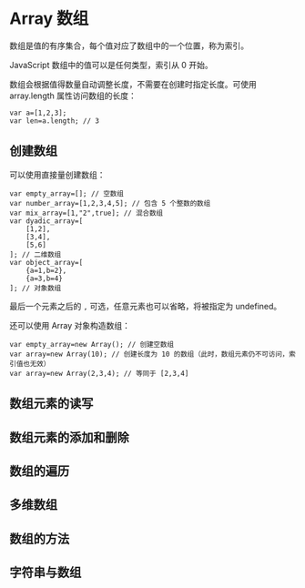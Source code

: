 Array 数组
=========

数组是值的有序集合，每个值对应了数组中的一个位置，称为索引。

JavaScript 数组中的值可以是任何类型，索引从 0 开始。

数组会根据值得数量自动调整长度，不需要在创建时指定长度。可使用 array.length 属性访问数组的长度：

	var a=[1,2,3];
	var len=a.length; // 3

创建数组
-------

可以使用直接量创建数组：

	var empty_array=[]; // 空数组
	var number_array=[1,2,3,4,5]; // 包含 5 个整数的数组
	var mix_array=[1,"2",true]; // 混合数组
	var dyadic_array=[
		[1,2],
		[3,4],
		[5,6]
	]; // 二维数组
	var object_array=[
		{a=1,b=2},
		{a=3,b=4}
	]; // 对象数组

最后一个元素之后的 `,` 可选，任意元素也可以省略，将被指定为 undefined。

还可以使用 Array 对象构造数组：

	var empty_array=new Array(); // 创建空数组
	var array=new Array(10); // 创建长度为 10 的数组（此时，数组元素仍不可访问，索引值也无效）
	var array=new Array(2,3,4); // 等同于 [2,3,4]
	
数组元素的读写
------------

数组元素的添加和删除
-----------------

数组的遍历
--------

多维数组
-------

数组的方法
--------

字符串与数组
----------